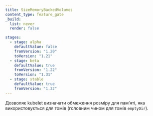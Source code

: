 ```yaml
---
title: SizeMemoryBackedVolumes
content_type: feature_gate
_build:
  list: never
  render: false

stages:
  - stage: alpha
    defaultValue: false
    fromVersion: "1.20"
    toVersion: "1.21"
  - stage: beta
    defaultValue: true
    fromVersion: "1.22"
    toVersion: "1.31"
  - stage: stable
    defaultValue: true
    fromVersion: "1.32"
---
```


Дозволяє kubelet визначати обмеження розміру для памʼяті, яка використовується для томів (головним чином для томів `emptyDir`).
